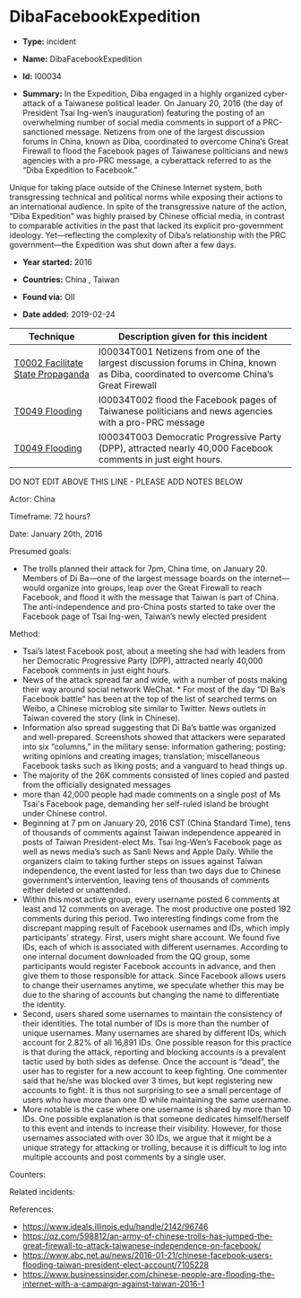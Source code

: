 # DibaFacebookExpedition

* **Type:** incident

* **Name:** DibaFacebookExpedition

* **Id:** I00034

* **Summary:** In the Expedition, Diba engaged in a highly organized cyber-attack of a Taiwanese political leader. On January 20, 2016 (the day of President Tsai Ing-wen’s inauguration) featuring the posting of an overwhelming number of social media comments in support of a PRC-sanctioned message. Netizens from one of the largest discussion forums in China, known as Diba, coordinated to overcome China’s Great Firewall to flood the Facebook pages of Taiwanese  politicians and news agencies with a pro-PRC message, a cyberattack referred to as the “Diba Expedition to Facebook.” 

Unique for taking place outside of the Chinese Internet system, both transgressing technical and political norms while exposing their actions to an international audience. In spite of the transgressive nature of the action, “Diba Expedition” was highly praised by Chinese official media, in contrast to comparable activities in the past that lacked its explicit pro-government ideology. Yet—reflecting the complexity of Diba’s relationship with the PRC government—the Expedition was shut down after a few days.

* **Year started:** 2016

* **Countries:** China , Taiwan

* **Found via:** OII

* **Date added:** 2019-02-24
 

| Technique | Description given for this incident |
| --------- | ------------------------- |
| [T0002 Facilitate State Propaganda](../techniques/T0002.md) | I00034T001 Netizens from one of the largest discussion forums in China, known as Diba, coordinated to overcome China’s Great Firewall |
| [T0049 Flooding](../techniques/T0049.md) | I00034T002 flood the Facebook pages of Taiwanese politicians and news agencies with a pro-PRC message |
| [T0049 Flooding](../techniques/T0049.md) | I00034T003 Democratic Progressive Party (DPP), attracted nearly 40,000 Facebook comments in just eight hours. |

DO NOT EDIT ABOVE THIS LINE - PLEASE ADD NOTES BELOW

Actor: China

Timeframe: 72 hours?

Date: January 20th, 2016

Presumed goals: 

* The trolls planned their attack for 7pm, China time, on January 20. Members of Di Ba—one of the largest message boards on the internet—would organize into groups, leap over the Great Firewall to reach Facebook, and flood it with the message that Taiwan is part of China. The anti-independence and pro-China posts started to take over the Facebook page of Tsai Ing-wen, Taiwan’s newly elected president

Method: 

* Tsai’s latest Facebook post, about a meeting she had with leaders from her Democratic Progressive Party (DPP), attracted nearly 40,000 Facebook comments in just eight hours.
* News of the attack spread far and wide, with a number of posts making their way around social network WeChat. * For most of the day “Di Ba’s Facebook battle” has been at the top of the list of searched terms on Weibo, a Chinese microblog site similar to Twitter. News outlets in Taiwan covered the story (link in Chinese).
* Information also spread suggesting that Di Ba’s battle was organized and well-prepared. Screenshots showed that attackers were separated into six “columns,” in the military sense: information gathering; posting; writing opinions and creating images; translation; miscellaneous Facebook tasks such as liking posts; and a vanguard to head things up.
* The majority of the 26K comments consisted of lines copied and pasted from the officially designated messages
*  more than 42,000 people had made comments on a single post of Ms Tsai's Facebook page, demanding her self-ruled island be brought under Chinese control.
* Beginning at 7 pm on January 20, 2016 CST (China Standard Time), tens of thousands of
comments against Taiwan independence appeared in posts of Taiwan President-elect Ms. Tsai Ing-Wen’s Facebook page as well as news media’s such as Sanli News and Apple Daily. While the organizers claim to taking further steps on issues against Taiwan independence, the event lasted for less than two days due to Chinese government’s intervention, leaving tens of thousands of comments either deleted or unattended.
* Within this most active group, every username posted 6 comments at least and 12 comments
on average. The most productive one posted 192 comments during this period. Two interesting
findings come from the discrepant mapping result of Facebook usernames and IDs, which imply
participants’ strategy. First, users might share account. We found five IDs, each of which is
associated with different usernames. According to one internal document downloaded from the
QQ group, some participants would register Facebook accounts in advance, and then give them to those responsible for attack. Since Facebook allows users to change their usernames anytime, we speculate whether this may be due to the sharing of accounts but changing the name to differentiate the identity.
* Second, users shared some usernames to maintain the consistency of their identities. The total
number of IDs is more than the number of unique usernames. Many usernames are shared by
different IDs, which account for 2.82% of all 16,891 IDs. One possible reason for this practice is
that during the attack, reporting and blocking accounts is a prevalent tactic used by both sides as defense. Once the account is “dead”, the user has to register for a new account to keep fighting. One commenter said that he/she was blocked over 3 times, but kept registering new accounts to fight. It is thus not surprising to see a small percentage of users who have more than one ID while maintaining the same username.
* More notable is the case where one username is shared by more than 10 IDs. One possible
explanation is that someone dedicates himself/herself to this event and intends to increase their
visibility. However, for those usernames associated with over 30 IDs, we argue that it might be a
unique strategy for attacking or trolling, because it is difficult to log into multiple accounts and
post comments by a single user.

Counters: 

Related incidents: 

References:

* https://www.ideals.illinois.edu/handle/2142/96746
* https://qz.com/598812/an-army-of-chinese-trolls-has-jumped-the-great-firewall-to-attack-taiwanese-independence-on-facebook/
* https://www.abc.net.au/news/2016-01-21/chinese-facebook-users-flooding-taiwan-president-elect-account/7105228
* https://www.businessinsider.com/chinese-people-are-flooding-the-internet-with-a-campaign-against-taiwan-2016-1



